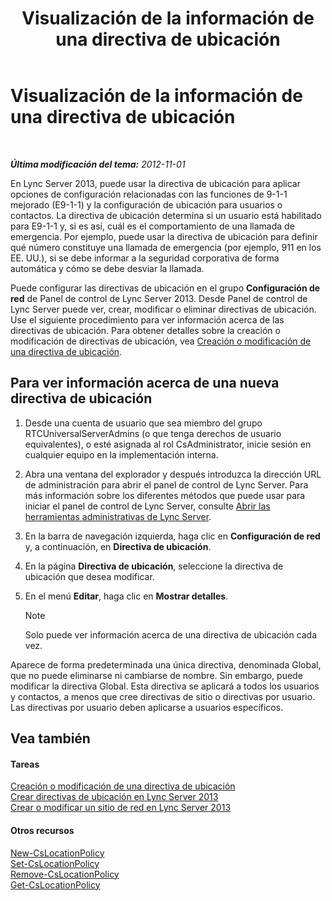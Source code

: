 ﻿---
title: Visualización de la información de una directiva de ubicación
TOCTitle: Visualización de la información de una directiva de ubicación
ms:assetid: 14e41bcb-ea0a-49c2-99b3-1f61fc34416d
ms:mtpsurl: https://technet.microsoft.com/es-es/library/Gg520954(v=OCS.15)
ms:contentKeyID: 48274519
ms.date: 01/07/2017
mtps_version: v=OCS.15
ms.translationtype: HT
---

# Visualización de la información de una directiva de ubicación

 

_**Última modificación del tema:** 2012-11-01_

En Lync Server 2013, puede usar la directiva de ubicación para aplicar opciones de configuración relacionadas con las funciones de 9-1-1 mejorado (E9-1-1) y la configuración de ubicación para usuarios o contactos. La directiva de ubicación determina si un usuario está habilitado para E9-1-1 y, si es así, cuál es el comportamiento de una llamada de emergencia. Por ejemplo, puede usar la directiva de ubicación para definir qué número constituye una llamada de emergencia (por ejemplo, 911 en los EE. UU.), si se debe informar a la seguridad corporativa de forma automática y cómo se debe desviar la llamada.

Puede configurar las directivas de ubicación en el grupo **Configuración de red** de Panel de control de Lync Server 2013. Desde Panel de control de Lync Server puede ver, crear, modificar o eliminar directivas de ubicación. Use el siguiente procedimiento para ver información acerca de las directivas de ubicación. Para obtener detalles sobre la creación o modificación de directivas de ubicación, vea [Creación o modificación de una directiva de ubicación](lync-server-2013-creating-or-modifying-a-location-policy.md).

## Para ver información acerca de una nueva directiva de ubicación

1.  Desde una cuenta de usuario que sea miembro del grupo RTCUniversalServerAdmins (o que tenga derechos de usuario equivalentes), o esté asignada al rol CsAdministrator, inicie sesión en cualquier equipo en la implementación interna.

2.  Abra una ventana del explorador y después introduzca la dirección URL de administración para abrir el panel de control de Lync Server. Para más información sobre los diferentes métodos que puede usar para iniciar el panel de control de Lync Server, consulte [Abrir las herramientas administrativas de Lync Server](lync-server-2013-open-lync-server-administrative-tools.md).

3.  En la barra de navegación izquierda, haga clic en **Configuración de red** y, a continuación, en **Directiva de ubicación**.

4.  En la página **Directiva de ubicación**, seleccione la directiva de ubicación que desea modificar.

5.  En el menú **Editar**, haga clic en **Mostrar detalles**.
    

    > [!NOTE]
    > Solo puede ver información acerca de una directiva de ubicación cada vez.



Aparece de forma predeterminada una única directiva, denominada Global, que no puede eliminarse ni cambiarse de nombre. Sin embargo, puede modificar la directiva Global. Esta directiva se aplicará a todos los usuarios y contactos, a menos que cree directivas de sitio o directivas por usuario. Las directivas por usuario deben aplicarse a usuarios específicos.

## Vea también

#### Tareas

[Creación o modificación de una directiva de ubicación](lync-server-2013-creating-or-modifying-a-location-policy.md)  
[Crear directivas de ubicación en Lync Server 2013](lync-server-2013-create-location-policies.md)  
[Crear o modificar un sitio de red en Lync Server 2013](lync-server-2013-create-or-modify-a-network-site.md)  

#### Otros recursos

[New-CsLocationPolicy](https://docs.microsoft.com/en-us/powershell/module/skype/New-CsLocationPolicy)  
[Set-CsLocationPolicy](https://docs.microsoft.com/en-us/powershell/module/skype/Set-CsLocationPolicy)  
[Remove-CsLocationPolicy](remove-cslocationpolicy.md)  
[Get-CsLocationPolicy](get-cslocationpolicy.md)

